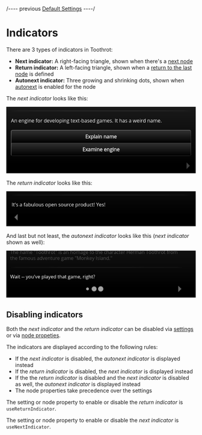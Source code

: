 
/---- previous
[Default Settings](default-settings.md)
----/

# Indicators

There are 3 types of indicators in Toothrot:

* **Next indicator:** A right-facing triangle, shown when there's a [next node](next-node.md)
* **Return indicator:** A left-facing triangle, shown when a
  [return to the last node](return-to-last.md) is defined
* **Autonext indicator:** Three growing and shrinking dots, shown when [autonext](auto-next.md)
  is enabled for the node

The *next indicator* looks like this:

![Next indicator](../../images/next-indicator.png)

The *return indicator* looks like this:

![Return indicator](../../images/return-indicator.png)

And last but not least, the *autonext indicator* looks like this (*next indicator* shown as well):

![Autonext indicator](../../images/autonext-indicator.png)


## Disabling indicators

Both the *next indicator* and the *return indicator* can be disabled via
[settings](default-settings.md) or via [node propeties](node-properties.md).

The indicators are displayed according to the following rules:

* If the *next indicator* is disabled, the *autonext indicator* is displayed instead
* If the *return indicator* is disabled, the *next indicator* is displayed instead
* If the the *return indicator* is disabled and the *next indicator* is disabled as well,
  the *autonext indicator* is displayed instead
* The node properties take precedence over the settings

The setting or node property to enable or disable the *return indicator* is `useReturnIndicator`.

The setting or node property to enable or disable the *next indicator* is `useNextIndicator`.
